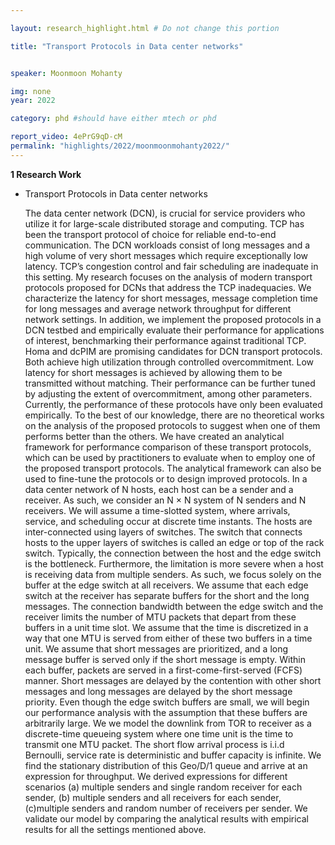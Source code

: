 ```yaml
---

layout: research_highlight.html # Do not change this portion

title: "Transport Protocols in Data center networks"


speaker: Moonmoon Mohanty

img: none
year: 2022

category: phd #should have either mtech or phd

report_video: 4ePrG9qD-cM
permalink: "highlights/2022/moonmoonmohanty2022/"
---
```



**1 Research Work**

- Transport Protocols in Data center networks

    The data center network (DCN), is crucial for service providers who utilize it for large-scale distributed storage and computing. TCP has been the transport protocol of choice for reliable end-to-end communication. The DCN workloads consist of long messages and a high volume of very short messages which require exceptionally low latency. TCP’s congestion control and fair scheduling are inadequate in this setting. My research focuses on the analysis of modern transport protocols proposed for DCNs that address the TCP inadequacies. We characterize the latency for short messages, message completion time for long messages and average network throughput for different network settings. In addition, we implement the proposed protocols in a DCN testbed and empirically evaluate their performance for applications of interest, benchmarking
    their performance against traditional TCP. Homa and dcPIM are promising candidates for DCN transport protocols. Both achieve high utilization through controlled overcommitment. Low latency for short messages
    is achieved by allowing them to be transmitted without matching. Their performance can be further tuned by adjusting the extent of overcommitment, among other parameters. Currently, the performance of these protocols have only been evaluated empirically. To the best of our knowledge, there are no theoretical works on the analysis of the proposed protocols to suggest when one of them performs better than the others. We have created an analytical framework for performance comparison of these transport protocols, which can be used by practitioners to evaluate when to employ one of the proposed transport protocols. The analytical
    framework can also be used to fine-tune the protocols or to design improved protocols. In a data center network of N hosts, each host can be a sender and a receiver. As such, we consider an N × N system of N senders and N receivers. We will assume a time-slotted system, where arrivals, service, and scheduling occur at discrete time instants. The hosts are inter-connected using layers of switches. The switch that connects hosts to the upper layers of switches is called an edge or top of the rack switch. Typically, the connection between the host and the edge switch is the bottleneck. Furthermore, the limitation is more severe when a host is receiving data from multiple senders. As such, we focus solely on the buffer at the edge switch at all receivers. We assume that each edge switch at the receiver has separate buffers for the short and the long messages. The connection bandwidth between the edge switch and the receiver limits the number of MTU packets that depart from these buffers in a unit time slot. We assume that the time is discretized in a way that one MTU is served from either of these two buffers in a time unit. We assume that short messages are prioritized, and a long message buffer is served only if the short message is empty. Within each buffer, packets are served in a first-come-first-served (FCFS) manner. Short messages are delayed by the contention with other short messages and long messages are delayed by the short message priority. Even though the edge switch buffers are small, we will begin our performance analysis with the assumption that these buffers are arbitrarily large. We we model the downlink from TOR to receiver as a discrete-time queueing system where one time unit is the time to transmit one MTU packet. The short flow arrival process is i.i.d Bernoulli, service rate is deterministic and buffer capacity is infinite. We find the stationary distribution of this Geo/D/1 queue and arrive at an expression for throughput. We derived expressions for different scenarios (a) multiple senders and single random receiver for each sender, (b) multiple senders and all receivers for each sender, (c)multiple senders and random number of receivers per sender. We validate our model by comparing the analytical results with empirical results for all the settings mentioned above.


